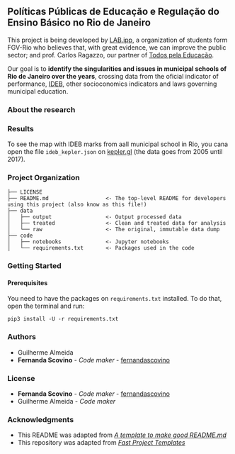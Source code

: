 ## Políticas Públicas de Educação e Regulação do Ensino Básico no Rio de Janeiro 

This project is being developed by [LAB.ipp](https://github.com/LABFGV), a organization of students form FGV-Rio who believes that, with great evidence, we can improve the public sector; and prof. Carlos Ragazzo, our partner of [Todos pela Educação](https://www.todospelaeducacao.org.br). 

Our goal is to **identify the singularities and issues in municipal schools of Rio de Janeiro over the years**, crossing data from the oficial indicator of performance, [IDEB](http://portal.inep.gov.br/ideb), other socioconomics indicators and laws governing municipal education.

### About the research

### Results

To see the map with IDEB marks from aall municipal school in Rio, you cana open the file `ideb_kepler.json` on [kepler.gl](https://kepler.gl) (the data goes from 2005 until 2017).

### Project Organization

    ├── LICENSE
    ├── README.md                  <- The top-level README for developers using this project (also know as this file!)
    ├── data
    │   ├── output                 <- Output processed data
    │   ├── treated                <- Clean and treated data for analysis
    │   └── raw                    <- The original, immutable data dump
    ├── code
    │   ├── notebooks              <- Jupyter notebooks
    │   └── requirements.txt       <- Packages used in the code

### Getting Started

#### Prerequisites

You need to have the packages on `requirements.txt` installed. To do that, open the terminal and run:

```
pip3 install -U -r requirements.txt
```

### Authors

* Guilherme Almeida
* **Fernanda Scovino** - *Code maker* - [fernandascovino](https://github.com/fernandascovino)

### License

* **Fernanda Scovino** - *Code maker* - [fernandascovino](https://github.com/fernandascovino)
* Guilherme Almeida - *Code maker* 

### Acknowledgments

* This README was adapted from [*A template to make good README.md*](https://gist.github.com/PurpleBooth/109311bb0361f32d87a2)
* This repository was adapted from [*Fast Project Templates*](https://github.com/JoaoCarabetta/project-templates)

